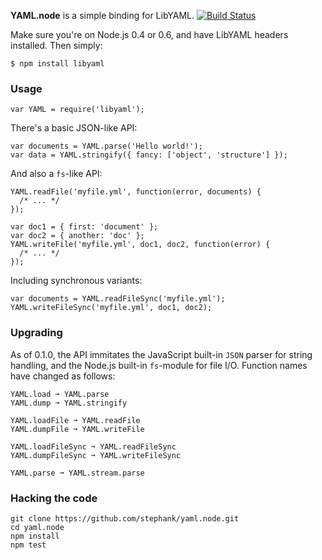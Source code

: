 **YAML.node** is a simple binding for LibYAML. [![Build Status](https://secure.travis-ci.org/stephank/yaml.node.png)](http://travis-ci.org/stephank/yaml.node)

Make sure you're on Node.js 0.4 or 0.6, and have LibYAML headers installed. Then simply:

    $ npm install libyaml

### Usage

    var YAML = require('libyaml');

There's a basic JSON-like API:

    var documents = YAML.parse('Hello world!');
    var data = YAML.stringify({ fancy: ['object', 'structure'] });

And also a `fs`-like API:

    YAML.readFile('myfile.yml', function(error, documents) {
      /* ... */
    });

    var doc1 = { first: 'document' };
    var doc2 = { another: 'doc' };
    YAML.writeFile('myfile.yml', doc1, doc2, function(error) {
      /* ... */
    });

Including synchronous variants:

    var documents = YAML.readFileSync('myfile.yml');
    YAML.writeFileSync('myfile.yml', doc1, doc2);

### Upgrading

As of 0.1.0, the API immitates the JavaScript built-in `JSON` parser for string handling, and the
Node.js built-in `fs`-module for file I/O. Function names have changed as follows:

    YAML.load ➞ YAML.parse
    YAML.dump ➞ YAML.stringify

    YAML.loadFile ➞ YAML.readFile
    YAML.dumpFile ➞ YAML.writeFile

    YAML.loadFileSync ➞ YAML.readFileSync
    YAML.dumpFileSync ➞ YAML.writeFileSync

    YAML.parse ➞ YAML.stream.parse

### Hacking the code

    git clone https://github.com/stephank/yaml.node.git
    cd yaml.node
    npm install
    npm test
